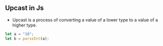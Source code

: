 
## Upcast in Js

- Upcast is a process of converting a value of a lower type to a value of a higher type.

```js
let a = "10";
let b = parseInt(a);
```